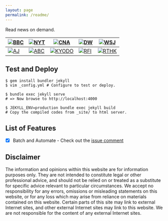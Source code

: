 ```yaml
---
layout: page
permalink: /readme/
---
```


Read news on demand.

| [![BBC](https://raw.githubusercontent.com/agorahub/news0/main/img/portfolio/bbc.png)](https://www.bbc.com/zhongwen/simp) | [![NYT](https://raw.githubusercontent.com/agorahub/news0/main/img/portfolio/nyt.png)](https://cn.nytimes.com) | [![CNA](https://raw.githubusercontent.com/agorahub/news0/main/img/portfolio/cna.png)](https://www.cna.com.tw) | [![DW](https://raw.githubusercontent.com/agorahub/news0/main/img/portfolio/dw.png)](https://www.dw.com/zh) | [![WSJ](https://raw.githubusercontent.com/agorahub/news0/main/img/portfolio/wsj.png)](https://cn.wsj.com) |
| -- | -- | -- | -- | -- |
| [![AJ](https://raw.githubusercontent.com/agorahub/news0/main/img/portfolio/aj.png)](https://chinese.aljazeera.net) | [![ABC](https://raw.githubusercontent.com/agorahub/news0/main/img/portfolio/abc.png)](https://www.abc.net.au/news/chinese/) | [![KYODO](https://raw.githubusercontent.com/agorahub/news0/main/img/portfolio/kyodo.png)](https://china.kyodonews.net) | [![RFI](https://raw.githubusercontent.com/agorahub/news0/main/img/portfolio/rfi.png)](https://www.rfi.fr/cn/) | [![RTHK](https://raw.githubusercontent.com/agorahub/news0/main/img/portfolio/rthk.png)](https://news.rthk.hk/rthk/ch/) |

## Test and Deploy

```
$ gem install bundler jekyll 
$ vim _config.yml # Configure to test or deploy.

$ bundle exec jekyll serve
# => Now browse to http://localhost:4000

$ JEKYLL_ENV=production bundle exec jekyll build
# Copy the compiled codes from _site/ to html server.
```

## List of Features

- [x] Batch and Automate - Check out the [issue comment](https://github.com/agorahub/news0/issues/1#issuecomment-597540617)

## Disclaimer

The information and opinions within this website are for information purposes only. They are not intended to constitute legal or other professional advice, and should not be relied on or treated as a substitute for specific advice relevant to particular circumstances. We accept no responsibility for any errors, omissions or misleading statements on this website, or for any loss which may arise from reliance on materials contained on this website. Certain parts of this site may link to external Internet sites, and other external Internet sites may link to this website. We are not responsible for the content of any external Internet sites.

